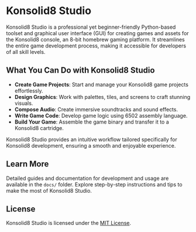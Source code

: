 # Konsolid8 Studio

Konsolid8 Studio is a professional yet beginner-friendly Python-based toolset and graphical user interface (GUI) for creating games and assets for the Konsolid8 console, an 8-bit homebrew gaming platform. It streamlines the entire game development process, making it accessible for developers of all skill levels.

## What You Can Do with Konsolid8 Studio

- **Create Game Projects**: Start and manage your Konsolid8 game projects effortlessly.
- **Design Graphics**: Work with palettes, tiles, and screens to craft stunning visuals.
- **Compose Audio**: Create immersive soundtracks and sound effects.
- **Write Game Code**: Develop game logic using 6502 assembly language.
- **Build Your Game**: Assemble the game binary and transfer it to a Konsolid8 cartridge.

Konsolid8 Studio provides an intuitive workflow tailored specifically for Konsolid8 development, ensuring a smooth and enjoyable experience.

## Learn More

Detailed guides and documentation for development and usage are available in the `docs/` folder. Explore step-by-step instructions and tips to make the most of Konsolid8 Studio.

## License

Konsolid8 Studio is licensed under the [MIT License](LICENSE).